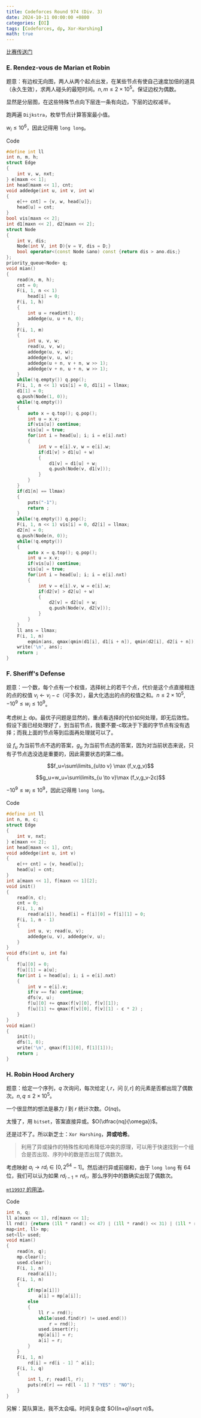```yaml
---
title: Codeforces Round 974 (Div. 3) 
date: 2024-10-11 00:00:00 +0800
categories: [OI]
tags: [Codeforces, dp, Xor-Harshing]
math: true
---
```

[比赛传送门](https://codeforces.com/contest/2014)

### E. Rendez-vous de Marian et Robin 

题意：有边权无向图，两人从两个起点出发，在某些节点有使自己速度加倍的道具（永久生效），求两人碰头的最短时间。$n,m\leq 2\times 10^5$。保证边权为偶数。

显然是分层图，在这些特殊节点向下层连一条有向边，下层的边权减半。

跑两遍 `Dijkstra`，枚举节点计算答案最小值。

$w_i\leq 10^6$，因此记得用 `long long`。

Code

```cpp
#define int ll
int n, m, h;
struct Edge
{
    int v, w, nxt;
} e[maxm << 1];
int head[maxm << 1], cnt;
void addedge(int u, int v, int w)
{
    e[++ cnt] = {v, w, head[u]};
    head[u] = cnt;
}
bool vis[maxn << 2];
int d1[maxn << 2], d2[maxn << 2];
struct Node
{
    int v, dis;
    Node(int V, int D){v = V, dis = D;}
    bool operator<(const Node &ano) const {return dis > ano.dis;}
};
priority_queue<Node> q;
void mian()
{
    read(n, m, h);
    cnt = 0;
    F(i, 1, n << 1)
        head[i] = 0;
    F(i, 1, h)
    {
        int u = readint();
        addedge(u, u + n, 0);
    }
    F(i, 1, m)
    {
        int u, v, w;
        read(u, v, w);
        addedge(u, v, w);
        addedge(v, u, w);
        addedge(u + n, v + n, w >> 1);
        addedge(v + n, u + n, w >> 1);
    }
    while(!q.empty()) q.pop();
    F(i, 1, n << 1) vis[i] = 0, d1[i] = llmax;
    d1[1] = 0;
    q.push(Node(1, 0));
    while(!q.empty())
    {
        auto x = q.top(); q.pop();
        int u = x.v;
        if(vis[u]) continue;
        vis[u] = true;
        for(int i = head[u]; i; i = e[i].nxt)
        {
            int v = e[i].v, w = e[i].w;
            if(d1[v] > d1[u] + w)
            {
                d1[v] = d1[u] + w;
                q.push(Node(v, d1[v]));
            }
        }
    }
    if(d1[n] == llmax)
    {
        puts("-1");
        return ;
    }
    while(!q.empty()) q.pop();
    F(i, 1, n << 1) vis[i] = 0, d2[i] = llmax;
    d2[n] = 0;
    q.push(Node(n, 0));
    while(!q.empty())
    {
        auto x = q.top(); q.pop();
        int u = x.v;
        if(vis[u]) continue;
        vis[u] = true;
        for(int i = head[u]; i; i = e[i].nxt)
        {
            int v = e[i].v, w = e[i].w;
            if(d2[v] > d2[u] + w)
            {
                d2[v] = d2[u] + w;
                q.push(Node(v, d2[v]));
            }
        }
    }
    ll ans = llmax;
    F(i, 1, n)
        eqmin(ans, qmax(qmin(d1[i], d1[i + n]), qmin(d2[i], d2[i + n])));
    write('\n', ans);    
    return ;
}
```

### F. Sheriff's Defense

题意：一个数，每个点有一个权值，选择树上的若干个点，代价是这个点直接相连的点的权值 $v_i\gets v_i-c$（可多次），最大化选出的点的权值之和。$n\leq 2\times 10^5,-10^9\leq w_i\leq 10^9$。

考虑树上 dp。最优子问题是显然的，重点看选择的代价如何处理，即无后效性。假设下面已经处理好了，到当前节点，我要不要-c取决于下面的字节点有没有选择；而我上面的节点等到后面再处理就可以了。

设 $f_u$ 为当前节点不选的答案，$g_u$ 为当前节点选的答案，因为对当前状态来说，只有子节点选没选是重要的，因此需要状态的第二维。

$$f_u=\sum\limits_{u\to v} \max (f_v,g_v)$$

$$g_u=w_u+\sum\limits_{u \to v}\max (f_v,g_v-2c)$$

$-10^9\leq w_i\leq 10^9$，因此记得用 `long long`。

Code

```cpp
#define int ll
int n, m, c;
struct Edge
{
    int v, nxt;
} e[maxn << 2];
int head[maxn << 1], cnt;
void addedge(int u, int v)
{
    e[++ cnt] = {v, head[u]};
    head[u] = cnt;
}
int a[maxn << 1], f[maxn << 1][2];
void init()
{
    read(n, c);
    cnt = 0;
    F(i, 1, n)
        read(a[i]), head[i] = f[i][0] = f[i][1] = 0;
    F(i, 1, n - 1)
    {
        int u, v; read(u, v);
        addedge(u, v), addedge(v, u);
    }
}
void dfs(int u, int fa)
{
    f[u][0] = 0;
    f[u][1] = a[u];
    for(int i = head[u]; i; i = e[i].nxt)
    {
        int v = e[i].v;
        if(v == fa) continue;
        dfs(v, u);
        f[u][0] += qmax(f[v][0], f[v][1]);
        f[u][1] += qmax(f[v][0], f[v][1] - c * 2) ;
    }
}
void mian()
{
    init();
    dfs(1, 0);
    write('\n', qmax(f[1][0], f[1][1]));    
    return ;
}
```

### H. Robin Hood Archery

题意：给定一个序列，$q$ 次询问，每次给定 $l,r$，问 $[l,r]$ 的元素是否都出现了偶数次。$n,q\leq 2\times 10^5$。

一个很显然的想法是暴力 $l$ 到 $r$ 统计次数。$O(nq)$。

太慢了，用 `bitset`，答案直接异或。$O(\dfrac{nq}{\omega})$。

还是过不了。所以新芝士：`Xor Harshing`，**异或哈希**。

> 利用了异或操作的特殊性和哈希降低冲突的原理，可以用于快速找到一个组合是否出现、序列中的数是否出现了偶数次。

考虑映射 $a_i\to rd_i \in[0, 2^{64}-1]$。然后进行异或前缀和，由于 `long long` 有 $64$ 位，我们可以认为如果 $rd_{l-1}=rd_{r}$，那么序列中的数确实出现了偶数次。

[`mt19937` 的用法](https://awapwq233.github.io/posts/mt19937/)。


Code

```cpp
int n, q;
ll a[maxn << 1], rd[maxn << 1];
ll rnd() {return (1ll * rand() << 47) | (1ll * rand() << 31) | (1ll * rand() << 15) | (rand());}
map<int, ll> mp;
set<ll> used;
void mian()
{
    read(n, q);
    mp.clear();
    used.clear();
    F(i, 1, n)
        read(a[i]);
    F(i, 1, n)
    {
        if(mp[a[i]])
            a[i] = mp[a[i]];
        else
        {
            ll r = rnd();
            while(used.find(r) != used.end())
                r = rnd();
            used.insert(r);
            mp[a[i]] = r;
            a[i] = r;
        }        
    }
    F(i, 1, n)
        rd[i] = rd[i - 1] ^ a[i];
    F(i, 1, q)
    {
        int l, r; read(l, r);
        puts(rd[r] == rd[l - 1] ? "YES" : "NO");
    }
}
```

另解：莫队算法，我不太会喵。时间复杂度 $O((n+q)\sqrt n)$。
